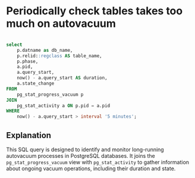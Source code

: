 # Periodically check tables takes too much on autovacuum

```sql

select
    p.datname as db_name,
    p.relid::regclass AS table_name,
    p.phase,
    a.pid,
    a.query_start,
    now() - a.query_start AS duration,
    a.state_change
FROM
    pg_stat_progress_vacuum p
JOIN
    pg_stat_activity a ON p.pid = a.pid
WHERE
    now() - a.query_start > interval '5 minutes';

```

## Explanation

 This SQL query is designed to identify and monitor long-running autovacuum processes in PostgreSQL databases. It joins the `pg_stat_progress_vacuum` view with `pg_stat_activity` to gather information about ongoing vacuum operations, including their duration and state.
